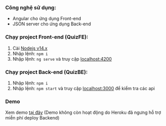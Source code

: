<h3>Công nghệ sử dụng:</h3>
<ul>
  <li>Angular cho ứng dụng Front-end</li>
  <li>JSON server cho ứng dụng Back-end</li>
 </ul>
<h3>Chạy project Front-end (QuizFE):</h3>
<ol>
  <li>Cài <a href="https://nodejs.org/download/release/latest-v14.x/">Nodejs v14.x</a></li>
  <li>Nhập lệnh: <code>npm i</code></li>
  <li>Nhập lệnh: <code>ng serve</code> và truy cập <a href="http://localhost:4200" target="_blank">localhost:4200</a></li>
</ol>

<h3>Chạy project Back-end (QuizBE):</h3>
<ol>
  <li>Nhập lệnh: <code>npm i</code></li>
  <li>Nhập lệnh: <code>npm start</code> và truy cập <a href="http://localhost:3000" target="_blank">localhost:3000</a> để kiểm tra các api</li>
</ol>
<h3>Demo</h3>
Xem demo <a href="https://app-demo-39ec3.web.app/" target="_blank">tại đây</a> (Demo không còn hoạt động do Heroku đã ngưng hỗ trợ miễn phí deploy Backend) 
